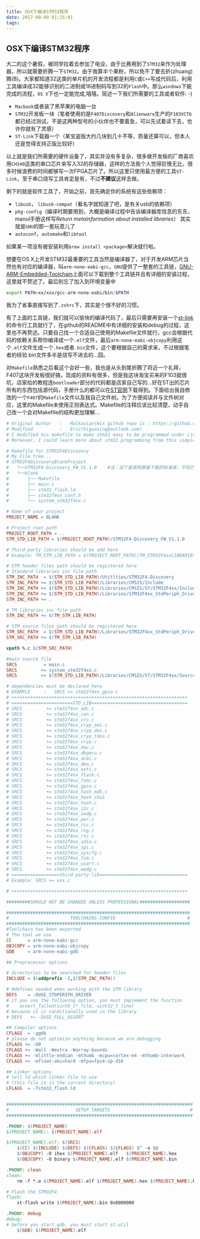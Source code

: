 ```yaml
---
title: OSX下编译STM32程序
date: 2017-09-09 01:25:01
tags:
---
```


## OSX下编译STM32程序

大二的这个暑假，被同学拉着去参加了电设，由于比赛用到了`STM32`来作为处理器，所以就需要折腾一下`STM32`。由于我算半个果粉，所以免不了要去折(zhuang)腾(B)。大家都知道32这类的单片机的开发流程都是利用`C`或`C++`写成代码后，利用工具编译成32能够识别的二进制或16进制码写到32的`Flash`中。那么`windows`下能完成的流程，`OS X`下也一定能完成,嘻嘻。简述一下我们所需要的工具或者软件: -)

<!--more-->
- `Macbook`或者装了黑苹果的电脑一台
- `STM32`开发板一块（笔者使用的是`F407Discovery`和`Alienware`生产的`F103VCT6`都已经过测试，不是这两种型号的小伙伴也不要着急，可以先试着读下去，也许你就有了灵感）
- `ST-Link`下载器一个（某宝盗版大约几块到几十不等，质量还算可以，但本人还是觉得支持正版比较好）

以上就是我们所需要的硬件设备了，其实并没有多复杂，很多做开发板的厂商喜欢用`CH340`这类的串口芯片来写入32的存储器，这样的方法我个人觉得巨慢无比，很多时候浪费的时间都够写一次FPGA芯片了。所以这里只使用最方便的工具`ST-Link`，至于串口烧写工具肯定是有，不过**不建议**这样去做。

剩下的就是软件工具了，开始之前，首先确定你的系统有这些依赖项：

- `libusb`， `libusb-compat`（看名字就知道了吧，是有关usb的依赖项）
- `pkg-config`（编译时期要用到，大概是编译过程中告诉编译器库信息的东东，manul手册这样写*Return metainformation about installed libraries*） 其实就是`GNU`的那一套玩意儿了
- `autoconf`，`automake`和`libtool`

如果某一项没有被安装利用`brew install <package>`解决就行啦。

想要在OS X上开发STM32最重要的工具当然是编译器了，对于开发ARM芯片当然也有对应的编译器，叫`arm-none-eabi-gcc`，`GNU`提供了一整套的工具链，[GNU-ARM-Embedded-Toolchain](https://launchpad.net/gcc-arm-embedded/+download)上面可以下载到整个工具链并且有详细的安装过程，这里就不赘述了。最后别忘了加入到环境变量中

```bash
export PATH=xx/xxx/gcc-arm-none-eabi/bin:$PATH
```

我为了省事直接写到了`.zshrc`下，其实是个很不好的习惯。

有了上面的工具链，我们就可以愉快的编译代码了，最后只需要再安装一个[st-link](https://github.com/texane/stlink)的命令行工具就行了，在github的README中有详细的安装和debug的过程，这里也不再赘述。只要自己找一个合适自己使用的Makefile文件就行，gcc会根据代码的依赖关系帮你编译成一个`.elf`文件，最后`arm-none-eabi-objcopy`利用这个`.elf`文件生成一个`.hex`或者`.bin`文件，这个要根据自己的需求来，不过根据笔者的经验.bin文件多半是烧写不进去的...囧。

对`Makefile`熟悉之后看这个会好一些，我也是从头到尾折腾了将近一个礼拜，F407这块开发板很好搞，现成的资料有很多，但是我这块淘宝买来的F103就很坑，店家给的教程连`bootloader`部分的代码都是店家自己写的...好在ST出的芯片所有的东西包括源代码，手册什么的都可以在[ST官网](http://www.st.com/content/st_com/en.html)下载得到。下面给出我自修改的一个`F407`的`Makefile`文件以及我自己文件树。为了方便阅读并与文件树对应，这里的Makefile未使用正则表达式。Makefile的注释应该比较清楚，动手自己改一个会对Makefile的结构更加理解...

```makefile
# Original Author   :   Malkavian(His github repo is : https://github.com/Malkavian/tuts.git)
# Modified          :   Eric(higuoxing@outlook.com)
# I modified his makefile to make stm32 easy to be programmed under Linux or OS X
# Moreover, I could learn more about stm32 programming from this simple makefile

# Makefile for STM32F4Discovery
# My File tree...
# STM32F4DiscoveryBlankProject
# 	└──STM32F4-Discovery_FW_V1.1.0    #注：这个是官网直接下载的标准库，不同芯片
# 	└──blank
# 		├── Makefile
# 		├── main.c
# 		├── stm32_flash.ld
# 		├── stm32f4xx_conf.h
# 		└── system_stm32f4xx.c

# Name of your project
PROJECT_NAME = BLANK

# Project root path
PROJECT_ROOT_PATH = ..
STM_STD_LIB_PATH = $(PROJECT_ROOT_PATH)/STM32F4-Discovery_FW_V1.1.0

# Third-party libraries should be add here
# Example: TM_STM_LIB_PATH = $(PROJECT_ROOT_PATH)/TM_STM32F4xxLIBRARIES

# STM header files path should be registered here
# Standard libraries inc file path
STM_INC_PATH  = $(STM_STD_LIB_PATH)/Utitlties/STM32F4-Discovery
STM_INC_PATH += $(STM_STD_LIB_PATH)/Libraries/CMSIS/Include
STM_INC_PATH += $(STM_STD_LIB_PATH)/Libraries/CMSIS/ST/STM32F4xx/Include
STM_INC_PATH += $(STM_STD_LIB_PATH)/Libraries/STM32F4xx_StdPeriph_Driver/inc
STM_INC_PATH += .

# TM libraries inc file path
STM_INC_PATH += $(TM_STM_LIB_PATH)

# STM source files path should be registered here
STM_SRC_PATH  = $(STM_STD_LIB_PATH)/Libraries/STM32F4xx_StdPeriph_Driver/src
STM_SRC_PATH += $(TM_STM_LIB_PATH)

vpath %.c $(STM_SRC_PATH)

#main source file
SRCS          = main.c
SRCS         += system_stm32f4xx.c
SRCS         += $(STM_STD_LIB_PATH)/Libraries/CMSIS/ST/STM32F4xx/Source/Templates/TrueSTUDIO/startup_stm32f4xx.s

# dependencies must be declared here
# EXAMPLE     :   SRCS += stm32f4xx_gpio.c
# ++++++++++++++++++++++++++++++++++++++++++++++++++++++++++++++++++
# =======================STD_LIB====================================
# SRCS         += stm32f4xx_adc.c
# SRCS         += stm32f4xx_can.c
# SRCS         += stm32f4xx_crc.c
# SRCS         += stm32f4xx_cryp_aes.c
# SRCS         += stm32f4xx_cryp_des.c
# SRCS         += stm32f4xx_cryp_tdes.c
# SRCS         += stm32f4xx_cryp.c
# SRCS         += stm32f4xx_dac.c
# SRCS         += stm32f4xx_dbgmcu.c
# SRCS         += stm32f4xx_dcmi.c
# SRCS         += stm32f4xx_dma.c
# SRCS         += stm32f4xx_exti.c
# SRCS         += stm32f4xx_flash.c
# SRCS         += stm32f4xx_fsmc.c
# SRCS         += stm32f4xx_gpio.c
# SRCS         += stm32f4xx_hash_md5.c
# SRCS         += stm32f4xx_hash_sha1
# SRCS         += stm32f4xx_hash.c
# SRCS         += stm32f4xx_i2c.c
# SRCS         += stm32f4xx_iwdg.c
# SRCS         += stm32f4xx_pwr.c
# SRCS         += stm32f4xx_rcc.c
# SRCS         += stm32f4xx_rng.c
# SRCS         += stm32f4xx_rtc.c
# SRCS         += stm32f4xx_sdio.c
# SRCS         += stm32f4xx_spi.c
# SRCS         += stm32f4xx_syscfg.c
# SRCS         += stm32f4xx_tim.c
# SRCS         += stm32f4xx_usart.c
# SRCS         += stm32f4xx_wwdg.c
# ==================third-party-lib=================================
# Example: SRCS += xxx.c

# ++++++++++++++++++++++++++++++++++++++++++++++++++++++++++++++++++

#########SHOULD NOT BE CHANGED UNLESS PROFESSIONAL###################

#####################################################################
# 						TOOLCHAINS CONFIG                           #
#####################################################################
#Toolchain has been exported
# The tool we use
CC      = arm-none-eabi-gcc
OBJCOPY = arm-none-eabi-objcopy
GDB     = arm-none-eabi-gdb

## Preprocessor options

# directories to be searched for header files
INCLUDE = $(addprefix -I,$(STM_INC_PATH))

# #defines needed when working with the STM library
DEFS    = -DUSE_STDPERIPH_DRIVER
# if you use the following option, you must implement the function
#    assert_failed(uint8_t* file, uint32_t line)
# because it is conditionally used in the library
# DEFS   += -DUSE_FULL_ASSERT

## Compiler options
CFLAGS  = -ggdb
# please do not optimize anything because we are debugging
CFLAGS += -O0
CFLAGS += -Wall -Wextra -Warray-bounds
CFLAGS += -mlittle-endian -mthumb -mcpu=cortex-m4 -mthumb-interwork
CFLAGS += -mfloat-abi=hard -mfpu=fpv4-sp-d16

## Linker options
# tell ld which linker file to use
# (this file is in the current directory)
LFLAGS  = -Tstm32_flash.ld


######################################################################
#                         SETUP TARGETS                              #
######################################################################

.PHONY: $(PROJECT_NAME)
$(PROJECT_NAME): $(PROJECT_NAME).elf

$(PROJECT_NAME).elf: $(SRCS)
	$(CC) $(INCLUDE) $(DEFS) $(CFLAGS) $(LFLAGS) $^ -o $@
	$(OBJCOPY) -O ihex $(PROJECT_NAME).elf   $(PROJECT_NAME).hex
	$(OBJCOPY) -O binary $(PROJECT_NAME).elf $(PROJECT_NAME).bin

.PHONY: clean
clean:
	rm -f *.o $(PROJECT_NAME).elf $(PROJECT_NAME).hex $(PROJECT_NAME).bin

# Flash the STM32F4
flash:
	st-flash write $(PROJECT_NAME).bin 0x8000000

.PHONY: debug
debug:
# before you start gdb, you must start st-util
	$(GDB) $(PROJECT_NAME).elf
```
